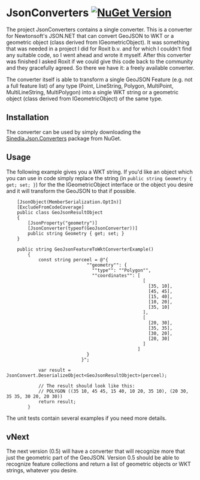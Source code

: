 # JsonConverters [![NuGet Version](http://img.shields.io/nuget/v/Sinedia.Json.Converters.svg?style=flat)](https://www.nuget.org/packages/Sinedia.Json.Converters)

The project JsonConverters contains a single converter. This is a converter for Newtonsoft's JSON.NET that can convert GeoJSON to WKT or a geometric object (class derived from IGeometricObject).
It was something that was needed in a project I did for Roxit b.v. and for which I couldn't find any suitable code, so I went ahead and wrote it myself.
After this converter was finished I asked Roxit if we could give this code back to the community and they gracefully agreed. So there we have it: a freely available converter.

The converter itself is able to transform a single GeoJSON Feature (e.g. not a full feature list) of any type (Point, LineString, Polygon, MultiPoint, MultiLineString, MultiPolygon) into a single WKT string or a geometric object (class derived from IGeometricObject) of the same type.

## Installation
The converter can be used by simply downloading the [Sinedia.Json.Converters](https://www.nuget.org/packages/Sinedia.Json.Converters) package from NuGet.

## Usage

The following example gives you a WKT string. If you'd like an object which you can use in code simply replace the string (in ```public string Geometry { get; set; }```) for the the IGeometricObject interface or the object you desire and it will transform the GeoJSON to that if possible.
```
    [JsonObject(MemberSerialization.OptIn)]
    [ExcludeFromCodeCoverage]
    public class GeoJsonResultObject
    {
        [JsonProperty("geometry")]
        [JsonConverter(typeof(GeoJsonConverter))]
        public string Geometry { get; set; }
    }

    public string GeoJsonFeatureToWktConverterExample()
        {
            const string perceel = @"{
                              ""geometry"": {
                                ""type"": ""Polygon"",
                                ""coordinates"": [
                                                   [
                                                     [35, 10], 
                                                     [45, 45], 
                                                     [15, 40], 
                                                     [10, 20], 
                                                     [35, 10]
                                                   ], 
                                                   [
                                                     [20, 30], 
                                                     [35, 35], 
                                                     [30, 20], 
                                                     [20, 30]
                                                   ]
                                                 ]
                              }
                            }";

            var result = JsonConvert.DeserializeObject<GeoJsonResultObject>(perceel);

            // The result should look like this: 
            // POLYGON ((35 10, 45 45, 15 40, 10 20, 35 10), (20 30, 35 35, 30 20, 20 30))
            return result;
        }
```

The unit tests contain several examples if you need more details.

## vNext

The next version (0.5) will have a converter that will recognize more that just the geometric part of the GeoJSON. 
Version 0.5 should be able to recognize feature collections and return a list of geometric objects or WKT strings, 
whatever you desire.